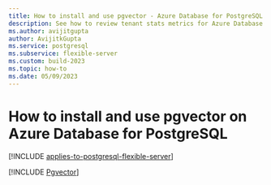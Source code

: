 ```yaml
---
title: How to install and use pgvector - Azure Database for PostgreSQL
description: See how to review tenant stats metrics for Azure Database for PostgreSQL
ms.author: avijitgupta
author: AvijitkGupta
ms.service: postgresql
ms.subservice: flexible-server
ms.custom: build-2023
ms.topic: how-to
ms.date: 05/09/2023
---
```


# How to install and use pgvector on Azure Database for PostgreSQL

[!INCLUDE [applies-to-postgresql-flexible-server](../includes/applies-to-postgresql-flexible-server.md)]

[!INCLUDE [Pgvector](../../cosmos-db/postgresql/includes/pgvector.md)]